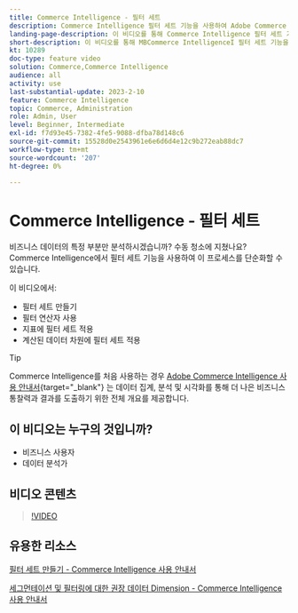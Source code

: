 ```yaml
---
title: Commerce Intelligence - 필터 세트
description: Commerce Intelligence 필터 세트 기능을 사용하여 Adobe Commerce 및 Magento Open Source에 대한 비즈니스 데이터 보고를 간소화하는 방법에 대해 알아봅니다.
landing-page-description: 이 비디오를 통해 Commerce Intelligence 필터 세트 기능을 사용하여 비즈니스 데이터 보고를 간소화하는 방법에 대해 알아보십시오.
short-description: 이 비디오를 통해 MBCommerce IntelligenceI 필터 세트 기능을 사용하여 비즈니스 데이터 보고를 간소화하는 방법에 대해 알아보십시오.
kt: 10289
doc-type: feature video
solution: Commerce,Commerce Intelligence
audience: all
activity: use
last-substantial-update: 2023-2-10
feature: Commerce Intelligence
topic: Commerce, Administration
role: Admin, User
level: Beginner, Intermediate
exl-id: f7d93e45-7382-4fe5-9088-dfba78d148c6
source-git-commit: 15528d0e2543961e6e6d6d4e12c9b272eab88dc7
workflow-type: tm+mt
source-wordcount: '207'
ht-degree: 0%

---
```


# Commerce Intelligence - 필터 세트

비즈니스 데이터의 특정 부분만 분석하시겠습니까? 수동 청소에 지쳤나요? Commerce Intelligence에서 필터 세트 기능을 사용하여 이 프로세스를 단순화할 수 있습니다.

이 비디오에서:

- 필터 세트 만들기
- 필터 연산자 사용
- 지표에 필터 세트 적용
- 계산된 데이터 차원에 필터 세트 적용

>[!TIP]
>
>Commerce Intelligence를 처음 사용하는 경우 [Adobe Commerce Intelligence 사용 안내서](https://experienceleague.adobe.com/docs/commerce-business-intelligence/mbi/guide-overview.html){target="_blank"} 는 데이터 집계, 분석 및 시각화를 통해 더 나은 비즈니스 통찰력과 결과를 도출하기 위한 전체 개요를 제공합니다.

## 이 비디오는 누구의 것입니까?

- 비즈니스 사용자
- 데이터 분석가

## 비디오 콘텐츠

>[!VIDEO](https://video.tv.adobe.com/v/342408?quality=12&learn=on)

## 유용한 리소스

[필터 세트 만들기 - Commerce Intelligence 사용 안내서](https://experienceleague.adobe.com/docs/commerce-business-intelligence/mbi/build/reports/ess-manage-data-filters.html)

[세그먼테이션 및 필터링에 대한 권장 데이터 Dimension - Commerce Intelligence 사용 안내서](https://experienceleague.adobe.com/docs/commerce-business-intelligence/mbi/best-practices/data/segment-filter.html)
